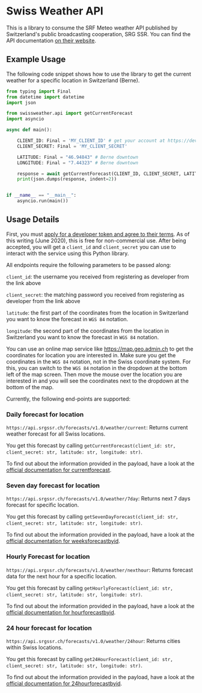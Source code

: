 # Swiss Weather API

This is a library to consume the SRF Meteo weather API published by Switzerland's public broadcasting cooperation, SRG SSR. You can find the API documentation [on their website](https://developer.srgssr.ch/apis/srgssr-weather).

## Example Usage

The following code snippet shows how to use the library to get the current weather for a specific location in Switzerland (Berne).

```python
from typing import Final
from datetime import datetime
import json

from swissweather.api import getCurrentForecast
import asyncio

async def main():

    CLIENT_ID: Final = 'MY_CLIENT_ID' # get your account at https://developer.srgssr.ch/apis/srgssr-weather
    CLIENT_SECRET: Final = 'MY_CLIENT_SECRET'

    LATITUDE: Final = "46.94843" # Berne downtown
    LONGITUDE: Final = "7.44323" # Berne downtown

    response = await getCurrentForecast(CLIENT_ID, CLIENT_SECRET, LATITUDE, LONGITUDE)
    print(json.dumps(response, indent=2))


if __name__ == "__main__":
    asyncio.run(main())
```

## Usage Details

First, you must [apply for a developer token and agree to their terms](https://developer.srgssr.ch/apis/srgssr-weather). As of this writing (June 2020), this is free for non-commercial use. After being accepted, you will get a `client_id` and `client_secret` you can use to interact with the service using this Python library.

All endpoints require the following parameters to be passed along:

`client_id`: the username you received from registering as developer from the link above

`client_secret`: the matching password you received from registering as developer from the link above

`latitude`: the first part of the coordinates from the location in Switzerland you want to know the forecast in `WGS 84` notation.

`longitude`: the second part of the coordinates from the location in Switzerland you want to know the forecast in `WGS 84` notation.

You can use an online map service like https://map.geo.admin.ch to get the coordinates for location you are interested in. Make sure you get the coordinates in the `WGS 84` notation, not in the Swiss coordinate system. For this, you can switch to the `WGS 84` notation in the dropdown at the bottom left of the map screen. Then move the mouse over the location you are interested in and you will see the coordinates next to the dropdown at the bottom of the map.

Currently, the following end-points are supported:


### Daily forecast for location

`https://api.srgssr.ch/forecasts/v1.0/weather/current`: Returns current weather forecast for all Swiss locations.

You get this forecast by calling `getCurrentForecast(client_id: str, client_secret: str, latitude: str, longitude: str)`.

To find out about the information provided in the payload, have a look at the [official documentation for currentforecast](https://developer.srgssr.ch/apis/srgssr-weather/docs/currentforecast).

### Seven day forecast for location

`https://api.srgssr.ch/forecasts/v1.0/weather/7day`: Returns next 7 days forecast for specific location.

You get this forecast by calling `getSevenDayForecast(client_id: str, client_secret: str, latitude: str, longitude: str)`.

To find out about the information provided in the payload, have a look at the [official documentation for weeksforecastbyid](https://developer.srgssr.ch/apis/srgssr-weather/docs/weeksforecastbyid).


### Hourly Forecast for location

`https://api.srgssr.ch/forecasts/v1.0/weather/nexthour`: Returns forecast data for the next hour for a specific location.

You get this forecast by calling `getHourlyForecast(client_id: str, client_secret: str, latitude: str, longitude: str)`.

To find out about the information provided in the payload, have a look at the [official documentation for hourforecastbyid](https://developer.srgssr.ch/apis/srgssr-weather/docs/hourforecastbyid).


### 24 hour forecast for location 

`https://api.srgssr.ch/forecasts/v1.0/weather/24hour`: Returns cities within Swiss locations.

You get this forecast by calling `get24HourForecast(client_id: str, client_secret: str, latitude: str, longitude: str)`.

To find out about the information provided in the payload, have a look at the [official documentation for 24hourforecastbyid](https://developer.srgssr.ch/apis/srgssr-weather/docs/24hourforecastbyid).